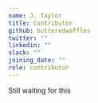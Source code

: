 ```yaml
---
name: J. Taylor
title: Contributor
github: butteredwaffles
twitter: ""
linkedin: ""
slack: ""
joining_date: ""
role: contributor
---
```


Still waiting for this
